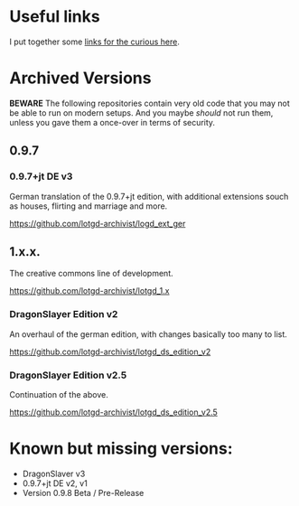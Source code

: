# Useful links

I put together some [links for the curious here](./Links.md).

# Archived Versions

**BEWARE** The following repositories contain very old code that you may not be able to run on modern setups. And you maybe *should* not run them, unless you gave them a once-over in terms of security.

## 0.9.7

### 0.9.7+jt DE v3

German translation of the 0.9.7+jt edition, with additional extensions souch as houses, flirting and marriage and more.

https://github.com/lotgd-archivist/logd_ext_ger

## 1.x.x.

The creative commons line of development.

https://github.com/lotgd-archivist/lotgd_1.x

### DragonSlayer Edition v2

An overhaul of the german edition, with changes basically too many to list.

https://github.com/lotgd-archivist/lotgd_ds_edition_v2

### DragonSlayer Edition v2.5

Continuation of the above.

https://github.com/lotgd-archivist/lotgd_ds_edition_v2.5

# Known but missing versions:

* DragonSlaver v3
* 0.9.7+jt DE v2, v1
* Version 0.9.8 Beta / Pre-Release
